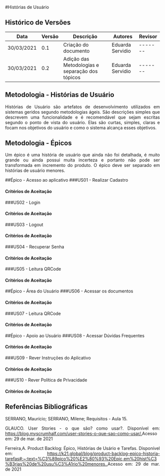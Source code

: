 #Histórias de Usuário
## Histórico de Versões

| Data       | Versão | Descrição                                           | Autores                   | Revisor |
| ---------- | ------ | --------------------------------------------------- | ------------------------- | ------- |
| 30/03/2021 | 0.1    | Criação do documento                                | Eduarda Servidio          | ------- |
| 30/03/2021 | 0.2    | Adição das Metodologias e separação dos tópicos     | Eduarda Servidio          | ------- |

## Metodologia - Histórias de Usuário
<p align="justify">Histórias de Usuário são artefatos de desenvolvimento utilizados em sistemas geridos
segundo metodologias ágeis. São descrições simples que descrevem uma
funcionalidade e é recomendável que sejam escritas segundo o ponto de vista do usuário.
Elas são curtas, simples, claras e focam nos objetivos do usuário e como o sistema alcança esses objetivos.</p>

## Metodologia - Épicos
<p align="justify">Um épico é uma história de usuário que ainda não foi detalhada, é muito grande ou ainda
possui muita incerteza e portanto não pode ser transformada em incremento do produto.
O épico deve ser separado em histórias de usuário menores.</p>

##Épico - Acesso ao aplicativo
###US01 - Realizar Cadastro
#### Critérios de Aceitação

###US02 - Login
#### Critérios de Aceitação

###US03 - Logout
#### Critérios de Aceitação

###US04 - Recuperar Senha
#### Critérios de Aceitação

###US05 - Leitura QRCode
#### Critérios de Aceitação

##Épico - Área do Usuário
###US06 - Acessar os documentos
#### Critérios de Aceitação

###US07 - Leitura QRCode
#### Critérios de Aceitação

##Épico - Apoio ao Usuário
###US08 - Acessar Dúvidas Frequentes
#### Critérios de Aceitação

###US09 - Rever Instruções do Aplicativo
#### Critérios de Aceitação

###US10 - Rever Política de Privacidade
#### Critérios de Aceitação

## Referências Bibliográficas
<p align="justify">SERRANO, Maurício; SERRANO, Milene; Requisitos - Aula 15.</p>
<p align="justify">GLAUCO. User Stories - o que são? como usar?. Disponível em: <a href="https://blog.myscrumhalf.com/user-stories-o-que-sao-como-usar/">https://blog.myscrumhalf.com/user-stories-o-que-sao-como-usar/.</a>Acesso em: 29 de mar. de 2021</p>
<p align="justify">Ferreira,A. Product Backlog: Épico, Histórias de Usário e Tarefas. Disponível em: <a href="https://k21.global/blog/product-backlog-epico-historia-tarefas#:~:text=%C3%89pico%20%E2%80%93%20Epic,em%20hist%C3%B3rias%20de%20usu%C3%A1rio%20menores.">https://k21.global/blog/product-backlog-epico-historia-tarefas#:~:text=%C3%89pico%20%E2%80%93%20Epic,em%20hist%C3%B3rias%20de%20usu%C3%A1rio%20menores..</a>Acesso em: 29 de mar. de 2021</p>
